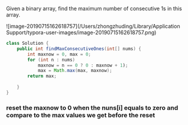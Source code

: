 Given a binary array, find the maximum number of consecutive 1s in this array.

![image-20190715162618757](/Users/zhongzhuding/Library/Application Support/typora-user-images/image-20190715162618757.png)

~~~java
class Solution {
    public int findMaxConsecutiveOnes(int[] nums) {
        int maxnow = 0, max = 0;
        for (int n : nums)
            maxnow = n == 0 ? 0 : maxnow + 1);
            max = Math.max(max, maxnow);
        return max; 
        
    }
}
~~~

### reset the maxnow to 0 when the nuns[i] equals to zero and compare to the max values we get before the reset

 